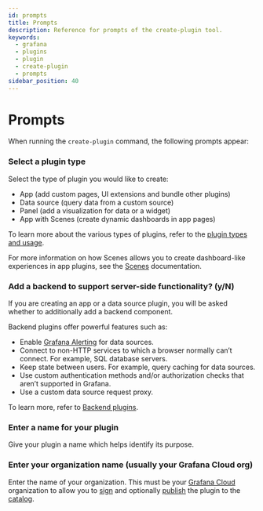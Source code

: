 ```yaml
---
id: prompts
title: Prompts
description: Reference for prompts of the create-plugin tool.
keywords:
  - grafana
  - plugins
  - plugin
  - create-plugin
  - prompts
sidebar_position: 40
---
```


# Prompts

When running the `create-plugin` command, the following prompts appear:

### Select a plugin type

Select the type of plugin you would like to create:

- App (add custom pages, UI extensions and bundle other plugins)
- Data source (query data from a custom source)
- Panel (add a visualization for data or a widget)
- App with Scenes (create dynamic dashboards in app pages)

To learn more about the various types of plugins, refer to the [plugin types and usage](../key-concepts/plugin-types-usage.md).

For more information on how Scenes allows you to create dashboard-like experiences in app plugins, see the [Scenes](https://grafana.com/developers/scenes) documentation.

### Add a backend to support server-side functionality? (y/N)

If you are creating an app or a data source plugin, you will be asked whether to additionally add a backend component.

Backend plugins offer powerful features such as:

- Enable [Grafana Alerting](https://grafana.com/docs/grafana/latest/alerting/) for data sources.
- Connect to non-HTTP services to which a browser normally can’t connect. For example, SQL database servers.
- Keep state between users. For example, query caching for data sources.
- Use custom authentication methods and/or authorization checks that aren’t supported in Grafana.
- Use a custom data source request proxy.

To learn more, refer to [Backend plugins](../key-concepts/backend-plugins/index.md).

### Enter a name for your plugin

Give your plugin a name which helps identify its purpose.

### Enter your organization name (usually your Grafana Cloud org)

Enter the name of your organization. This must be your [Grafana Cloud](https://grafana.com/signup/) organization to allow you to [sign](../publish-a-plugin/sign-a-plugin.md) and optionally [publish](../publish-a-plugin/publish-or-update-a-plugin.md) the plugin to the [catalog](https://grafana.com/grafana/plugins).
